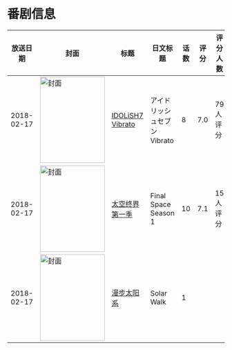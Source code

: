 # 番剧信息

|放送日期|封面|标题|日文标题|话数|评分|评分人数|
|---|---|---|---|---|---|---|
|2018-02-17|<img src="//lain.bgm.tv/pic/cover/c/31/71/238027_YM7LY.jpg" alt="封面" style="width:150px;height:200px;object-fit:cover;">|[IDOLiSH7 Vibrato](https://bangumi.tv/subject/238027)|アイドリッシュセブン Vibrato|8|7.0|79人评分|
|2018-02-17|<img src="//lain.bgm.tv/pic/cover/c/51/7b/264320_62Cmo.jpg" alt="封面" style="width:150px;height:200px;object-fit:cover;">|[太空终界 第一季](https://bangumi.tv/subject/264320)|Final Space Season 1|10|7.1|15人评分|
|2018-02-17|<img src="//lain.bgm.tv/pic/cover/c/6e/eb/453133_F18F3.jpg" alt="封面" style="width:150px;height:200px;object-fit:cover;">|[漫步太阳系](https://bangumi.tv/subject/453133)|Solar Walk|1|||
